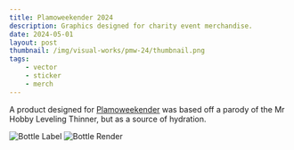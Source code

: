 ```yaml
---
title: Plamoweekender 2024
description: Graphics designed for charity event merchandise.
date: 2024-05-01
layout: post
thumbnail: /img/visual-works/pmw-24/thumbnail.png
tags:
    - vector
    - sticker
    - merch
---
```


A product designed for [Plamoweekender](https://plamoweekender.com) was based off a parody of the Mr Hobby Leveling Thinner, but as a source of hydration.

![Bottle Label](/img/visual-works/pmw-24/label.png)
![Bottle Render](/img/visual-works/pmw-24/product.png)